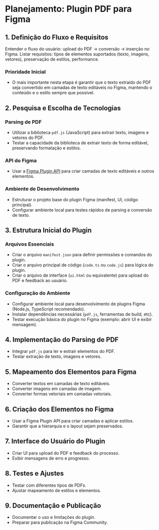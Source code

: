 # Planejamento: Plugin PDF para Figma

## 1. Definição do Fluxo e Requisitos
Entender o fluxo do usuário: upload do PDF → conversão → inserção no Figma.
Listar requisitos: tipos de elementos suportados (texto, imagens, vetores), preservação de estilos, performance.

### Prioridade Inicial
- O mais importante nesta etapa é garantir que o texto extraído do PDF seja convertido em camadas de texto editáveis no Figma, mantendo o conteúdo e o estilo sempre que possível.

## 2. Pesquisa e Escolha de Tecnologias
### Parsing de PDF
- Utilizar a biblioteca `pdf.js` (JavaScript) para extrair texto, imagens e vetores do PDF.
- Testar a capacidade da biblioteca de extrair texto de forma editável, preservando formatação e estilos.

### API do Figma
- Usar a [Figma Plugin API](https://www.figma.com/plugin-docs/intro/) para criar camadas de texto editáveis e outros elementos.

### Ambiente de Desenvolvimento
- Estruturar o projeto base do plugin Figma (manifest, UI, código principal).
- Configurar ambiente local para testes rápidos de parsing e conversão de texto.

## 3. Estrutura Inicial do Plugin
### Arquivos Essenciais
- Criar o arquivo `manifest.json` para definir permissões e comandos do plugin.
- Criar o arquivo principal de código (`code.ts` ou `code.js`) para lógica do plugin.
- Criar o arquivo de interface (`ui.html` ou equivalente) para upload do PDF e feedback ao usuário.

### Configuração do Ambiente
- Configurar ambiente local para desenvolvimento de plugins Figma (Node.js, TypeScript recomendado).
- Instalar dependências necessárias (`pdf.js`, ferramentas de build, etc).
- Testar execução básica do plugin no Figma (exemplo: abrir UI e exibir mensagem).

## 4. Implementação do Parsing de PDF
- Integrar `pdf.js` para ler e extrair elementos do PDF.
- Testar extração de texto, imagens e vetores.

## 5. Mapeamento dos Elementos para Figma
- Converter textos em camadas de texto editáveis.
- Converter imagens em camadas de imagem.
- Converter formas vetoriais em camadas vetoriais.

## 6. Criação dos Elementos no Figma
- Usar a Figma Plugin API para criar camadas e aplicar estilos.
- Garantir que a hierarquia e o layout sejam preservados.

## 7. Interface do Usuário do Plugin
- Criar UI para upload do PDF e feedback do processo.
- Exibir mensagens de erro e progresso.

## 8. Testes e Ajustes
- Testar com diferentes tipos de PDFs.
- Ajustar mapeamento de estilos e elementos.

## 9. Documentação e Publicação
- Documentar o uso e limitações do plugin.
- Preparar para publicação na Figma Community.
